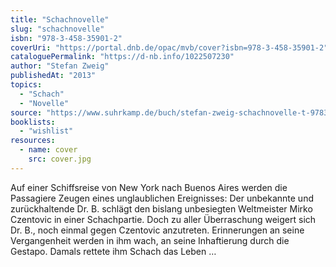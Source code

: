 ```yaml
---
title: "Schachnovelle"
slug: "schachnovelle"
isbn: "978-3-458-35901-2"
coverUri: "https://portal.dnb.de/opac/mvb/cover?isbn=978-3-458-35901-2"
cataloguePermalink: "https://d-nb.info/1022507230"
author: "Stefan Zweig"
publishedAt: "2013"
topics:
  - "Schach"
  - "Novelle"
source: "https://www.suhrkamp.de/buch/stefan-zweig-schachnovelle-t-9783458359012"
booklists:
  - "wishlist"
resources:
  - name: cover
    src: cover.jpg
---
```

Auf einer Schiffsreise von New York nach Buenos Aires werden die Passagiere 
Zeugen eines unglaublichen Ereignisses: Der unbekannte und zurückhaltende 
Dr. B. schlägt den bislang unbesiegten Weltmeister Mirko Czentovic in einer 
Schachpartie. Doch zu aller Überraschung weigert sich Dr. B., noch einmal 
gegen Czentovic anzutreten. Erinnerungen an seine Vergangenheit werden in ihm 
wach, an seine Inhaftierung durch die Gestapo. Damals rettete ihm Schach das 
Leben …